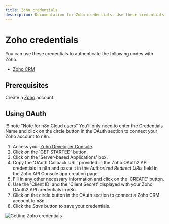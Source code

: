 ```yaml
---
title: Zoho credentials
description: Documentation for Zoho credentials. Use these credentials to authenticate Zoho in n8n, a workflow automation platform.
---
```


# Zoho credentials

You can use these credentials to authenticate the following nodes with Zoho.

- [Zoho CRM](/integrations/builtin/app-nodes/n8n-nodes-base.zohocrm/)

## Prerequisites

Create a [Zoho](https://www.zoho.com/) account.

## Using OAuth

!!! note "Note for n8n Cloud users"
    You'll only need to enter the Credentials Name and click on the circle button in the OAuth section to connect your Zoho account to n8n.


1. Access your [Zoho Developer Console](https://api-console.zoho.com/).
2. Click on the 'GET STARTED' button.
3. Click on the 'Server-based Applications' box.
4. Copy the 'OAuth Callback URL' provided in the Zoho OAuth2 API credentials in n8n and paste it in the *Authorized Redirect URIs* field in the Zoho API Console app creation page.
5. Fill in any other necessary information and click on the 'CREATE' button.
6. Use the 'Client ID' and the 'Client Secret' displayed with your Zoho OAuth2 API credentials in n8n.
7. Click on the circle button in the OAuth section to connect a Zoho CRM account to n8n.
8. Click the *Save* button to save your credentials.

![Getting Zoho credentials](/_images/integrations/builtin/credentials/zoho/getting-oauth-credentials.gif)

